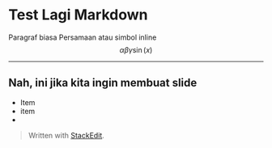 # Test Lagi Markdown
Paragraf biasa
Persamaan atau simbol inline 
$$ \alpha \beta \gamma \sin(x)$$

---
## Nah, ini jika kita ingin membuat slide
* Item 
* item
* 

> Written with [StackEdit](https://stackedit.io/).
<!--stackedit_data:
eyJoaXN0b3J5IjpbMTc5MTQ0MTc2Ml19
-->